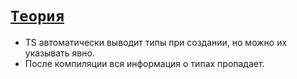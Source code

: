 # [`Теория`](../index.md)

- TS автоматически выводит типы при создании, но можно их указывать явно.
- После компиляции вся информация о типах пропадает.

